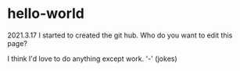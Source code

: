 # hello-world
2021.3.17 I started to created the git hub.
Who do you want to edit this page?

I think I'd love to do anything except work. '-' (jokes)
